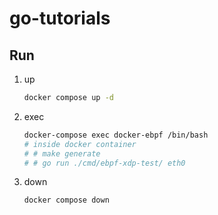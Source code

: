 # go-tutorials

## Run

1. up
   ```bash
   docker compose up -d
   ```
1. exec
   ```bash
   docker-compose exec docker-ebpf /bin/bash
   # inside docker container
   # # make generate 
   # # go run ./cmd/ebpf-xdp-test/ eth0
   ```
1. down
   ```bash
   docker compose down
   ```
